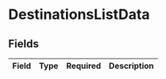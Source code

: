 # DestinationsListData


## Fields

| Field       | Type        | Required    | Description |
| ----------- | ----------- | ----------- | ----------- |